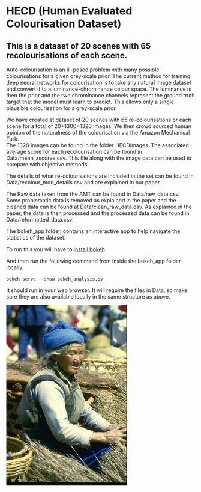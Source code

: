 # HECD (Human Evaluated Colourisation Dataset)

## This is a dataset of 20 scenes with 65 recolourisations of each scene.

Auto-colourisation is an ill-posed problem with many possible colourisations for a given grey-scale prior.
The current method for training deep neural networks for colourisation is to take any natural image dataset and convert it to a luminance-chrominance colour space. The luminance is then the prior and the two chrominance channels represent the ground truth target that the model must learn to predict. This allows only a single plausible colourisation for a grey-scale prior.

We have created at dataset of 20 scenes with 65 re-colourisations or each scene for a total of 20+1300=1320 images.
We then crowd sourced human opinion of the naturalness of the colourisation via the Amazon Mechanical Turk.  
The 1320 images can be found in the folder HECDImages.
The associated average score for each recolourisation can be found in Data/mean_zscores.csv. This file along with the image data can be used to compare with objective methods.

The details of what re-colourisations are included in the set can be found in Data/recolour_mod_details.csv and are explained in our paper.

The Raw data taken from the AMT can be found in Data/raw_data.csv.
Some problematic data is removed as explained in the paper and the cleaned data can be found at Data/clean_raw_data.csv.
As explained in the paper, the data is then processed and the processed data can be found in Data/reformatted_data.csv.


The bokeh_app folder, contains an interactive app to help navigate the statistics of the dataset.

To run this you will have to [install bokeh](https://docs.bokeh.org/en/latest/docs/first_steps.html#first-steps)

And then run the following command from inside the bokeh_app folder locally.

    bokeh serve --show bokeh_analysis.py

It should run in your web browser. It will require the files in Data, so make sure they are also available locally in the same structure as above.

  ![image](/HECDImages/015004A.jpg)
